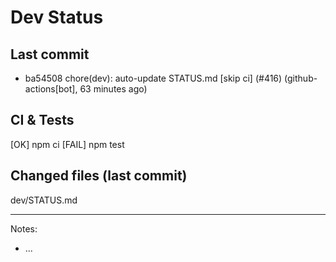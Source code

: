 # Dev Status

## Last commit
- ba54508 chore(dev): auto-update STATUS.md [skip ci] (#416) (github-actions[bot], 63 minutes ago)
## CI & Tests
[OK] npm ci
[FAIL] npm test

## Changed files (last commit)
dev/STATUS.md

---
Notes:
- ...
